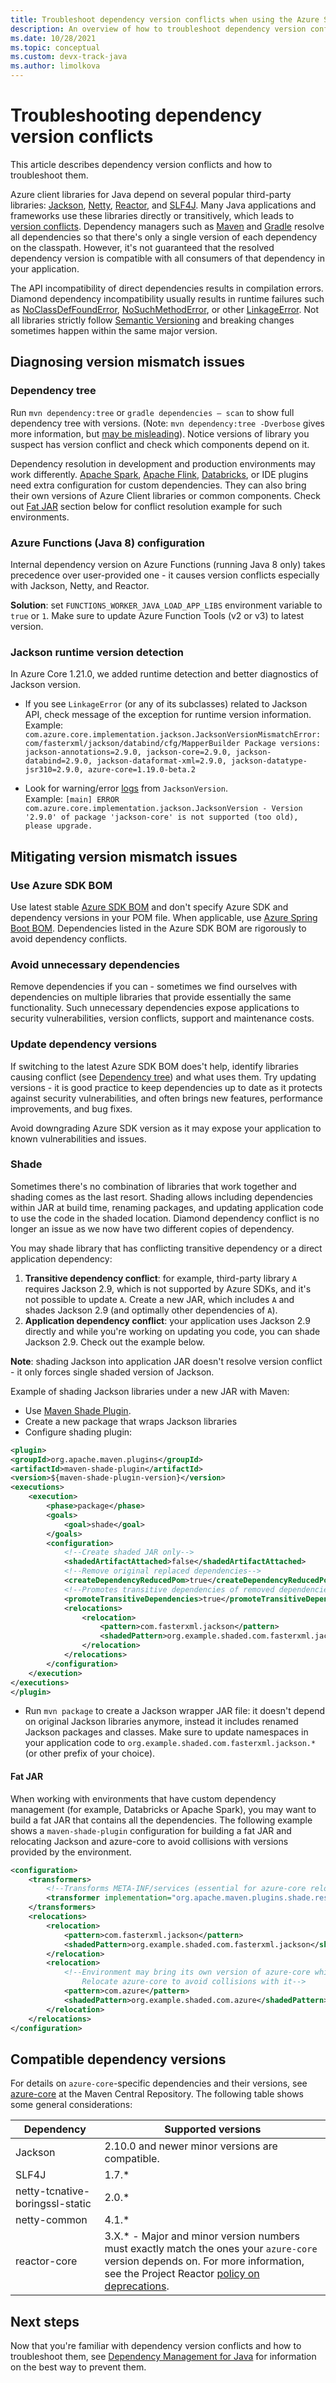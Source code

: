 ```yaml
---
title: Troubleshoot dependency version conflicts when using the Azure SDK for Java
description: An overview of how to troubleshoot dependency version conflicts related to using the Azure SDK for Java
ms.date: 10/28/2021
ms.topic: conceptual
ms.custom: devx-track-java
ms.author: limolkova
---
```


# Troubleshooting dependency version conflicts

This article describes dependency version conflicts and how to troubleshoot them.

Azure client libraries for Java depend on several popular third-party libraries: [Jackson](https://github.com/FasterXML/jackson), [Netty](https://netty.io/), [Reactor](https://projectreactor.io/), and [SLF4J](http://www.slf4j.org/). Many Java applications and frameworks use these libraries directly or transitively, which leads to [version conflicts](https://en.wikipedia.org/wiki/Dependency_hell). Dependency managers such as [Maven](https://maven.apache.org/guides/introduction/introduction-to-dependency-mechanism.html) and [Gradle](https://docs.gradle.org/current/userguide/dependency_resolution.html) resolve all dependencies so that there's only a single version of each dependency on the classpath. However, it's not guaranteed that the resolved dependency version is compatible with all consumers of that dependency in your application.

The API incompatibility of direct dependencies results in compilation errors. Diamond dependency incompatibility usually results in runtime failures such as [NoClassDefFoundError](https://docs.oracle.com/javase/8/docs/api/java/lang/NoClassDefFoundError.html), [NoSuchMethodError](https://docs.oracle.com/javase/8/docs/api/java/lang/NoSuchMethodError.html), or other [LinkageError](https://docs.oracle.com/javase/8/docs/api/java/lang/LinkageError.html). Not all libraries strictly follow [Semantic Versioning](https://semver.org/) and breaking changes sometimes happen within the same major version.

## Diagnosing version mismatch issues

### Dependency tree

Run `mvn dependency:tree` or `gradle dependencies — scan` to show full dependency tree with versions. (Note: `mvn dependency:tree -Dverbose` gives more information, but [may be misleading](https://maven.apache.org/shared/maven-dependency-tree/)). Notice versions of library you suspect has version conflict and check which components depend on it.

Dependency resolution in development and production environments may work differently. [Apache Spark](https://spark.apache.org/docs/latest/submitting-applications.html#bundling-your-applications-dependencies), [Apache Flink](https://ci.apache.org/projects/flink/flink-docs-release-1.13/docs/dev/datastream/project-configuration/), [Databricks](https://kb.databricks.com/libraries/maven-library-version-mgmt.html), or IDE plugins need extra configuration for custom dependencies. They can also bring their own versions of Azure Client libraries or common components. Check out [Fat JAR](#fat-jar) section below for conflict resolution example for such environments.

### Azure Functions (Java 8) configuration

Internal dependency version on Azure Functions (running Java 8 only) takes precedence over user-provided one - it causes version conflicts especially with Jackson, Netty, and Reactor.

**Solution**: set `FUNCTIONS_WORKER_JAVA_LOAD_APP_LIBS` environment variable to `true` or `1`. Make sure to update Azure Function Tools (v2 or v3) to latest version.

### Jackson runtime version detection

In Azure Core 1.21.0, we added runtime detection and better diagnostics of Jackson version.

- If you see `LinkageError` (or any of its subclasses) related to Jackson API, check message of the exception for runtime version information.</br>Example: `com.azure.core.implementation.jackson.JacksonVersionMismatchError: com/fasterxml/jackson/databind/cfg/MapperBuilder Package versions: jackson-annotations=2.9.0, jackson-core=2.9.0, jackson-databind=2.9.0, jackson-dataformat-xml=2.9.0, jackson-datatype-jsr310=2.9.0, azure-core=1.19.0-beta.2`

- Look for warning/error [logs](/azure/developer/java/sdk/logging-overview) from `JacksonVersion`.</br>Example: `[main] ERROR com.azure.core.implementation.jackson.JacksonVersion - Version '2.9.0' of package 'jackson-core' is not supported (too old), please upgrade.`

## Mitigating version mismatch issues

### Use Azure SDK BOM

Use latest stable [Azure SDK BOM](https://search.maven.org/artifact/com.azure/azure-sdk-bom) and don't specify Azure SDK and dependency versions in your POM file. When applicable, use [Azure Spring Boot BOM](https://search.maven.org/artifact/com.azure.spring/azure-spring-boot-bom/).
Dependencies listed in the Azure SDK BOM are rigorously to avoid dependency conflicts.

### Avoid unnecessary dependencies

Remove dependencies if you can - sometimes we find ourselves with dependencies on multiple libraries that provide essentially the same functionality. Such unnecessary dependencies expose applications to security vulnerabilities, version conflicts, support and maintenance costs.

### Update dependency versions

If switching to the latest Azure SDK BOM does't help, identify libraries causing conflict (see [Dependency tree](#dependency-tree)) and what uses them. Try updating versions - it is good practice to keep dependencies up to date as it protects against security vulnerabilities, and often brings new features, performance improvements, and bug fixes.

Avoid downgrading Azure SDK version as it may expose your application to known vulnerabilities and issues.

### Shade

Sometimes there's no combination of libraries that work together and shading comes as the last resort. Shading allows including dependencies within JAR at build time, renaming packages, and updating application code to use the code in the shaded location. Diamond dependency conflict is no longer an issue as we now have two different copies of dependency.

You may shade library that has conflicting transitive dependency or a direct application dependency:

1. **Transitive dependency conflict**: for example, third-party library `A` requires Jackson 2.9, which is not supported by Azure SDKs, and it's not possible to update `A`. Create a new JAR, which includes `A` and shades Jackson 2.9 (and optimally other dependencies of `A`).
2. **Application dependency conflict**: your application uses Jackson 2.9 directly and while you're working on updating you code, you can shade Jackson 2.9. Check out the example below.

**Note**: shading Jackson into application JAR doesn't resolve version conflict - it only forces single shaded version of Jackson.

Example of shading Jackson libraries under a new JAR with Maven:

- Use [Maven Shade Plugin](https://maven.apache.org/plugins/maven-shade-plugin/).
- Create a new package that wraps Jackson libraries
- Configure shading plugin:

```xml
<plugin>
<groupId>org.apache.maven.plugins</groupId>
<artifactId>maven-shade-plugin</artifactId>
<version>${maven-shade-plugin-version}</version>
<executions>
    <execution>
        <phase>package</phase>
        <goals>
            <goal>shade</goal>
        </goals>
        <configuration>
            <!--Create shaded JAR only-->
            <shadedArtifactAttached>false</shadedArtifactAttached>
            <!--Remove original replaced dependencies-->
            <createDependencyReducedPom>true</createDependencyReducedPom>
            <!--Promotes transitive dependencies of removed dependencies to direct-->
            <promoteTransitiveDependencies>true</promoteTransitiveDependencies>
            <relocations>
                <relocation>
                    <pattern>com.fasterxml.jackson</pattern>
                    <shadedPattern>org.example.shaded.com.fasterxml.jackson</shadedPattern>
                </relocation>
            </relocations>
        </configuration>
    </execution>
</executions>
</plugin>
```

- Run `mvn package` to create a Jackson wrapper JAR file: it doesn't depend on original Jackson libraries anymore, instead it includes renamed Jackson packages and classes. Make sure to update namespaces in your application code to `org.example.shaded.com.fasterxml.jackson.*` (or other prefix of your choice).

#### Fat JAR

When working with environments that have custom dependency management (for example, Databricks or Apache Spark), you may want to build a fat JAR that contains all the dependencies. The following example shows a `maven-shade-plugin` configuration for building a fat JAR and relocating Jackson and azure-core to avoid collisions with versions provided by the environment.

```xml
<configuration>
    <transformers>
        <!--Transforms META-INF/services (essential for azure-core relocation)-->
        <transformer implementation="org.apache.maven.plugins.shade.resource.ServicesResourceTransformer"/>
    </transformers>
    <relocations>
        <relocation>
            <pattern>com.fasterxml.jackson</pattern>
            <shadedPattern>org.example.shaded.com.fasterxml.jackson</shadedPattern>
        </relocation>
        <relocation>
            <!--Environment may bring its own version of azure-core which may be incompatible with your Azure client libraries.
                Relocate azure-core to avoid collisions with it-->
            <pattern>com.azure</pattern>
            <shadedPattern>org.example.shaded.com.azure</shadedPattern>
        </relocation>
    </relocations>
</configuration>
```

## Compatible dependency versions

For details on `azure-core`-specific dependencies and their versions, see [azure-core](https://search.maven.org/artifact/com.azure/azure-core/) at the Maven Central Repository. The following table shows some general considerations:

| Dependency | Supported versions |
| ---------- | ------------------ |
| Jackson    | 2.10.0 and newer minor versions are compatible. |
| SLF4J      | 1.7.* |
| netty-tcnative-boringssl-static | 2.0.* |
| netty-common | 4.1.* |
| reactor-core | 3.X.* - Major and minor version numbers must exactly match the ones your `azure-core` version depends on. For more information, see the Project Reactor [policy on deprecations](https://github.com/reactor/.github/blob/main/SUPPORT.adoc#our-policy-on-deprecations). |

## Next steps

Now that you're familiar with dependency version conflicts and how to troubleshoot them, see [Dependency Management for Java](https://devblogs.microsoft.com/azure-sdk/dependency-management-for-java/) for information on the best way to prevent them.
